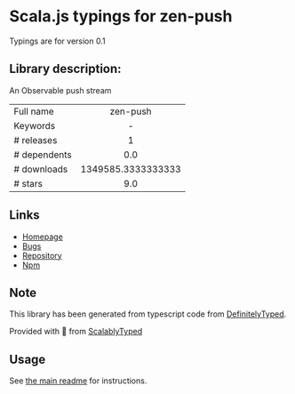 
# Scala.js typings for zen-push

Typings are for version 0.1

## Library description:
An Observable push stream

|                    |                 |
| ------------------ | :-------------: |
| Full name          | zen-push |
| Keywords           | - |
| # releases         | 1 |
| # dependents       | 0.0 |
| # downloads        | 1349585.3333333333 |
| # stars            | 9.0 |

## Links
- [Homepage](https://github.com/zenparsing/zen-push)
- [Bugs](https://github.com/zenparsing/zen-push/issues)
- [Repository](https://github.com/zenparsing/zen-push)
- [Npm](https://www.npmjs.com/package/zen-push)
    


## Note
This library has been generated from typescript code from [DefinitelyTyped](https://definitelytyped.org).

Provided with :purple_heart: from [ScalablyTyped](https://github.com/oyvindberg/ScalablyTyped)

## Usage
See [the main readme](../../readme.md) for instructions.


